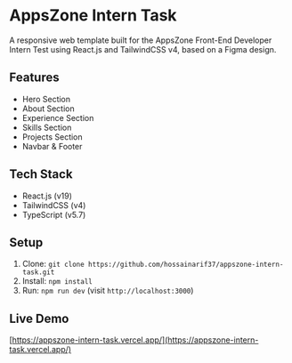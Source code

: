 # AppsZone Intern Task

A responsive web template built for the AppsZone Front-End Developer Intern Test using React.js and TailwindCSS v4, based on a Figma design.

## Features
- Hero Section
- About Section
- Experience Section
- Skills Section
- Projects Section
- Navbar & Footer

## Tech Stack
- React.js (v19)
- TailwindCSS (v4)
- TypeScript (v5.7)

## Setup
1. Clone: `git clone https://github.com/hossainarif37/appszone-intern-task.git`
2. Install: `npm install`
3. Run: `npm run dev` (visit `http://localhost:3000`)

## Live Demo
[https://appszone-intern-task.vercel.app/](https://appszone-intern-task.vercel.app/)